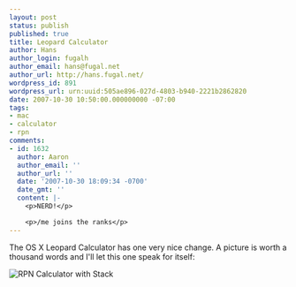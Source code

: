 ```yaml
---
layout: post
status: publish
published: true
title: Leopard Calculator
author: Hans
author_login: fugalh
author_email: hans@fugal.net
author_url: http://hans.fugal.net/
wordpress_id: 891
wordpress_url: urn:uuid:505ae896-027d-4803-b940-2221b2862820
date: 2007-10-30 10:50:00.000000000 -07:00
tags:
- mac
- calculator
- rpn
comments:
- id: 1632
  author: Aaron
  author_email: ''
  author_url: ''
  date: '2007-10-30 18:09:34 -0700'
  date_gmt: ''
  content: |-
    <p>NERD!</p>

    <p>/me joins the ranks</p>
---
```

<p>The OS X Leopard Calculator has one very nice change. A picture is worth a thousand words and I'll let this one speak for itself:</p>

<p><img src="/blog/files/calculator-rpn.png" alt="RPN Calculator with Stack"/></p>
